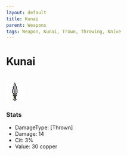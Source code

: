 ```yaml
---
layout: default
title: Kunai
parent: Weapons
tags: Weapon, Kunai, Trown, Throwing, Knive
---
```


# Kunai
#
![Icon](https://raw.githubusercontent.com/RickLugtigheid/SupernovaMod/main/Items/Weapons/PreHardmode/Kunai.png)

### Stats
- DamageType: [Thrown]
- Damage: 14
- Cit: 3%
- Value: 30 copper